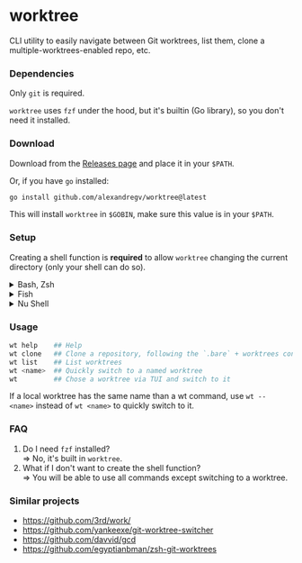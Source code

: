 # worktree

CLI utility to easily navigate between Git worktrees, list them, clone a multiple-worktrees-enabled repo, etc.

### Dependencies

Only `git` is required.

`worktree` uses `fzf` under the hood, but it's builtin (Go library), so you don't need it installed.

### Download

Download from the [Releases page](https://github.com/alexandregv/worktree/releases/latest) and place it in your `$PATH`.

Or, if you have `go` installed:

```sh
go install github.com/alexandregv/worktree@latest
```

This will install `worktree` in `$GOBIN`, make sure this value is in your `$PATH`.

### Setup

Creating a shell function is **required** to allow `worktree` changing the current directory (only your shell can do so).

<details>
  <summary>Bash, Zsh</summary>

Add this function in your `~/.bashrc` or `~/.zshrc`:

```sh
# https://github.com/alexandregv/worktree#setup
function wt() {
  output=$(worktree)
  printf "$output\n"
  if [[ $? == 0 ]] && [[ "$output" == /* ]]; then
    cd "$output"
  fi
}
```

Then source the file or run `exec bash` / `exec zsh` to restart your shell.

</details>

<details>
  <summary>Fish</summary>

Add this function in your `~/.config/fish/config.fish`:

```sh
# https://github.com/alexandregv/worktree#setup
function wt
  set output (worktree)
  printf "$output\n"
  if string match -q '/*' $output
    cd $output
  end
end
```

Then source the file or run `exec fish` to restart your shell.

</details>

<details>
  <summary>Nu Shell</summary>

Add this function in your `~/.config/nushell/config.nu`:

```sh
# https://github.com/alexandregv/worktree#setup
def --env wt [] {
  let cmd = (worktree | complete)
  printf $cmd.stdout
  if $cmd.exit_code == 0 and ($cmd.stdout | str starts-with "/") {
    cd $cmd.stdout
  }
}
```

Then source the file or run `exec nu` to restart your shell.

</details>

### Usage

```sh
wt help    ## Help
wt clone   ## Clone a repository, following the `.bare` + worktrees convention
wt list    ## List worktrees
wt <name>  ## Quickly switch to a named worktree
wt         ## Chose a worktree via TUI and switch to it
```

If a local worktree has the same name than a wt command, use `wt -- <name>` instead of `wt <name>` to quickly switch to it.

### FAQ

1. Do I need `fzf` installed?  
   => No, it's built in `worktree`.
2. What if I don't want to create the shell function?  
   => You will be able to use all commands except switching to a worktree.

### Similar projects

- https://github.com/3rd/work/
- https://github.com/yankeexe/git-worktree-switcher
- https://github.com/davvid/gcd
- https://github.com/egyptianbman/zsh-git-worktrees
